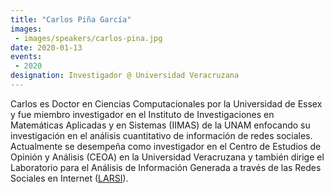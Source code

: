 ```yaml
---
title: "Carlos Piña García"
images:
 - images/speakers/carlos-pina.jpg
date: 2020-01-13
events:
 - 2020
designation: Investigador @ Universidad Veracruzana 
---
```


Carlos es Doctor en Ciencias Computacionales por la Universidad de Essex y fue miembro investigador en el Instituto de Investigaciones en Matemáticas Aplicadas y en Sistemas (IIMAS) de la UNAM enfocando su investigación en el análisis cuantitativo de información de redes sociales. Actualmente se desempeña como investigador en el Centro de Estudios de Opinión y Análisis (CEOA) en la Universidad Veracruzana y también dirige el Laboratorio para el Análisis de Información Generada a través de las Redes Sociales en Internet (<a href="https://www.uv.mx/LARSI">LARSI</a>).